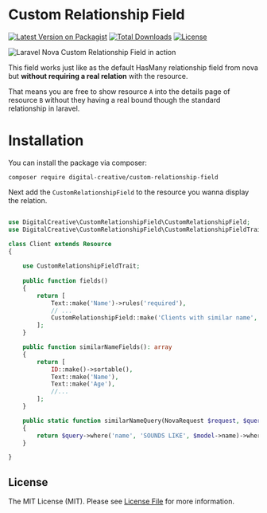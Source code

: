 # Custom Relationship Field

[![Latest Version on Packagist](https://img.shields.io/packagist/v/digital-creative/custom-relationship-field)](https://packagist.org/packages/digital-creative/custom-relationship-field)
[![Total Downloads](https://img.shields.io/packagist/dt/digital-creative/custom-relationship-field)](https://packagist.org/packages/digital-creative/custom-relationship-field)
[![License](https://img.shields.io/packagist/l/digital-creative/custom-relationship-field)](https://github.com/dcasia/custom-relationship-field/blob/master/LICENSE)

![Laravel Nova Custom Relationship Field in action](https://raw.githubusercontent.com/dcasia/custom-relationship-field/master/screenshots/demo.png)

This field works just like as the default HasMany relationship field from nova but **without requiring a real relation** with the resource.

That means you are free to show resource `A` into the details page of resource `B` without they having a real bound though the standard relationship in laravel.

# Installation

You can install the package via composer:

```
composer require digital-creative/custom-relationship-field
```

Next add the `CustomRelationshipField` to the resource you wanna display the relation.

```php

use DigitalCreative\CustomRelationshipField\CustomRelationshipField;
use DigitalCreative\CustomRelationshipField\CustomRelationshipFieldTrait;

class Client extends Resource
{
    
    use CustomRelationshipFieldTrait;
   
    public function fields()
    {
        return [
            Text::make('Name')->rules('required'),
            // ...
            CustomRelationshipField::make('Clients with similar name', 'similarName', self::class),
        ];
    }

    public function similarNameFields(): array
    {
        return [
            ID::make()->sortable(),
            Text::make('Name'),
            Text::make('Age'),
            //...
        ];
    }

    public static function similarNameQuery(NovaRequest $request, $query, Model $model)
    { 
        return $query->where('name', 'SOUNDS LIKE', $model->name)->whereKeyNot($model->getKey());
    }

}
```

## License

The MIT License (MIT). Please see [License File](https://raw.githubusercontent.com/dcasia/custom-relationship-field/master/LICENSE) for more information.
